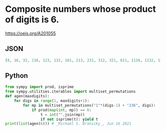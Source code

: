 # Composite numbers whose product of digits is 6\.
https://oeis.org/A201055
## JSON
```JSON
[6, 16, 32, 116, 123, 132, 161, 213, 231, 312, 321, 611, 1116, 1132, 1161, 1312, 1611, 3112, 3211, 6111, 11116, 11123, 11132, 11231, 11312, 11611, 12131, 12311, 13112, 13211, 21113, 21131, 21311, 23111, 31112, 31211, 32111, 61111, 111116, 111123, 111132, 111161]
```
## Python
```Python
from sympy import prod, isprime
from sympy.utilities.iterables import multiset_permutations
def agen(maxdigits):
    for digs in range(1, maxdigits+1):
        for mp in multiset_permutations("1"*(digs-1) + "236", digs):
            if prod(map(int, mp)) == 6:
                t = int("".join(mp))
                if not isprime(t): yield t
print(list(agen(6))) # _Michael S. Branicky_, Jun 16 2021
```
